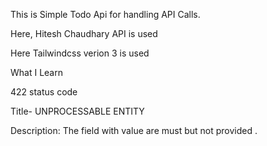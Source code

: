 This is Simple Todo Api for handling API Calls.

Here, Hitesh Chaudhary API is used

Here Tailwindcss verion 3 is used

What I Learn

422 status code

Title- UNPROCESSABLE ENTITY

Description: The field with value are must but not provided .
